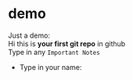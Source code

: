 # demo
Just a demo: \
Hi this is **your first git repo** in github \
Type in any `Important Notes` 
- Type in your name:
